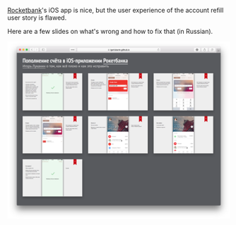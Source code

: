 [Rocketbank](https://rocketbank.ru)'s iOS app is nice, but the user experience of the account refill user story is flawed.

Here are a few slides on what's wrong and how to fix that (in Russian).

[![](images/screenshot.png)](http://igorlukanin.github.io/rocketbank-refill-ux/)